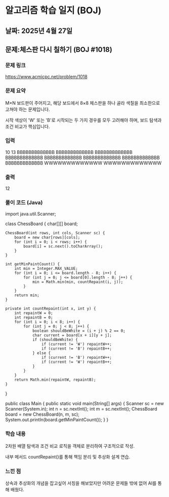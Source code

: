 # 알고리즘 학습 일지 (BOJ)

##  날짜: 2025년 4월 27일
## 문제:체스판 다시 칠하기 (BOJ #1018)
### 문제 링크
https://www.acmicpc.net/problem/1018
### 문제 요약
M×N 보드판이 주어지고, 해당 보드에서 8×8 체스판을 하나 골라 색칠을 최소한으로 고쳐야 하는 문제입니다.

시작 색상이 'W' 또는 'B'로 시작되는 두 가지 경우를 모두 고려해야 하며, 보드 탐색과 조건 비교가 핵심입니다.
### 입력
10 13
BBBBBBBBBBBBB
BBBBBBBBBBBBB
BBBBBBBBBBBBB
BBBBBBBBBBBBB
BBBBBBBBBBBBB
BBBBBBBBBBBBB
BBBBBBBBBBBBB
BBBBBBBBBBBBB
WWWWWWWWWWWWW
WWWWWWWWWWWWW

### 출력
12

### 풀이 코드 (Java)
import java.util.Scanner;

class ChessBoard {
    char[][] board;

    ChessBoard(int rows, int cols, Scanner sc) {
        board = new char[rows][cols];
        for (int i = 0; i < rows; i++) {
            board[i] = sc.next().toCharArray();
        }
    }

    int getMinPaintCount() {
        int min = Integer.MAX_VALUE;
        for (int i = 0; i <= board.length - 8; i++) {
            for (int j = 0; j <= board[0].length - 8; j++) {
                min = Math.min(min, countRepaint(i, j));
            }
        }
        return min;
    }

    private int countRepaint(int x, int y) {
        int repaintW = 0;
        int repaintB = 0;
        for (int i = 0; i < 8; i++) {
            for (int j = 0; j < 8; j++) {
                boolean shouldBeWhite = (i + j) % 2 == 0;
                char current = board[x + i][y + j];
                if (shouldBeWhite) {
                    if (current != 'W') repaintW++;
                    if (current != 'B') repaintB++;
                } else {
                    if (current != 'B') repaintW++;
                    if (current != 'W') repaintB++;
                }
            }
        }
        return Math.min(repaintW, repaintB);
    }
}

public class Main {
    public static void main(String[] args) {
        Scanner sc = new Scanner(System.in);
        int n = sc.nextInt();
        int m = sc.nextInt();
        ChessBoard board = new ChessBoard(n, m, sc);
        System.out.println(board.getMinPaintCount());
    }
}

###  학습 내용
2차원 배열 탐색과 조건 비교 로직을 객체로 분리하여 구조적으로 작성.

내부 메서드 countRepaint()를 통해 책임 분리 및 추상화 설계 연습.

### 느낀 점
상속과 추상화의 개념을 잡고싶어 서칭을 해보았지만 어려운 문제들 밖에 없어
AI를 통해 배웠다.

